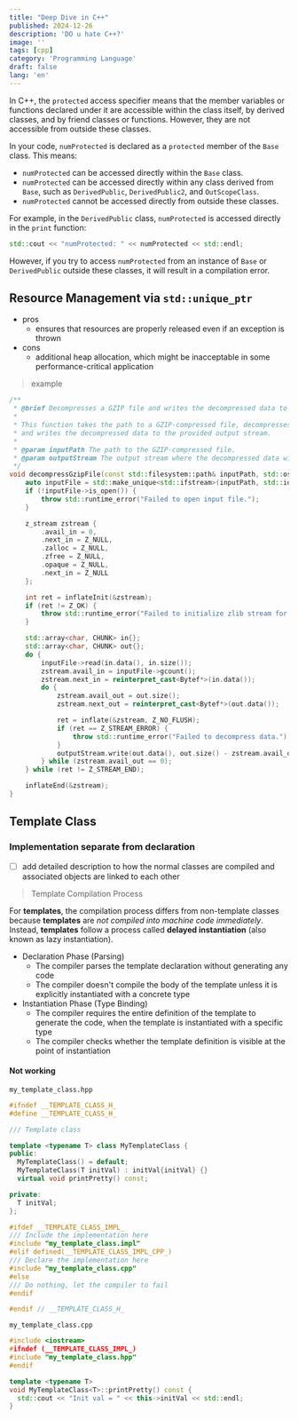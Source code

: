 ```yaml
---
title: "Deep Dive in C++"
published: 2024-12-26
description: 'DO u hate C++?'
image: ''
tags: [cpp]
category: 'Programming Language'
draft: false 
lang: 'en'
---
```


In C++, the `protected` access specifier means that the member variables or functions declared under it are accessible within the class itself, by derived classes, and by friend classes or functions. However, they are not accessible from outside these classes.

In your code, `numProtected` is declared as a `protected` member of the `Base` class. This means:
- `numProtected` can be accessed directly within the `Base` class.
- `numProtected` can be accessed directly within any class derived from `Base`, such as `DerivedPublic`, `DerivedPublic2`, and `OutScopeClass`.
- `numProtected` cannot be accessed directly from outside these classes.

For example, in the `DerivedPublic` class, `numProtected` is accessed directly in the `print` function:
```cpp
std::cout << "numProtected: " << numProtected << std::endl;
```

However, if you try to access `numProtected` from an instance of `Base` or `DerivedPublic` outside these classes, it will result in a compilation error.

## Resource Management via `std::unique_ptr`

- pros
  - ensures that resources are properly released even if an exception is thrown
- cons
  - additional heap allocation, which might be inacceptable in some performance-critical application

> example

```c++
/**
 * @brief Decompresses a GZIP file and writes the decompressed data to an output stream.
 * 
 * This function takes the path to a GZIP-compressed file, decompresses its contents,
 * and writes the decompressed data to the provided output stream.
 * 
 * @param inputPath The path to the GZIP-compressed file.
 * @param outputStream The output stream where the decompressed data will be written.
 */
void decompressGzipFile(const std::filesystem::path& inputPath, std::ostream& outputStream) {
    auto inputFile = std::make_unique<std::ifstream>(inputPath, std::ios_base::binary);
    if (!inputFile->is_open()) {
        throw std::runtime_error("Failed to open input file.");
    }

    z_stream zstream {
        .avail_in = 0,
        .next_in = Z_NULL,
        .zalloc = Z_NULL,
        .zfree = Z_NULL,
        .opaque = Z_NULL,
        .next_in = Z_NULL
    };

    int ret = inflateInit(&zstream);
    if (ret != Z_OK) {
        throw std::runtime_error("Failed to initialize zlib stream for decompression.");
    }

    std::array<char, CHUNK> in{};
    std::array<char, CHUNK> out{};
    do {
        inputFile->read(in.data(), in.size());
        zstream.avail_in = inputFile->gcount();
        zstream.next_in = reinterpret_cast<Bytef*>(in.data());
        do {
            zstream.avail_out = out.size();
            zstream.next_out = reinterpret_cast<Bytef*>(out.data());

            ret = inflate(&zstream, Z_NO_FLUSH);
            if (ret == Z_STREAM_ERROR) {
                throw std::runtime_error("Failed to decompress data.");
            }
            outputStream.write(out.data(), out.size() - zstream.avail_out);
        } while (zstream.avail_out == 0);
    } while (ret != Z_STREAM_END);

    inflateEnd(&zstream);
}
```

## Template Class

### Implementation separate from declaration

- [ ] add detailed description to how the normal classes are compiled and associated objects are linked to each other

> Template Compilation Process

For **templates**, the compilation process differs from non-template classes because **templates** are *not compiled into machine code immediately*. Instead, **templates** follow a process called **delayed instantiation** (also known as lazy instantiation).

- Declaration Phase (Parsing)
  - The compiler parses the template declaration without generating any code
  - The compiler doesn't compile the body of the template unless it is explicitly instantiated with a concrete type
- Instantiation Phase (Type Binding)
  - The compiler requires the entire definition of the template to generate the code, when the template is instantiated with a specific type
  - The compiler checks whether the template definition is visible at the point of instantiation

#### Not working

`my_template_class.hpp`

```c++
#ifndef __TEMPLATE_CLASS_H_
#define __TEMPLATE_CLASS_H_

/// Template class

template <typename T> class MyTemplateClass {
public:
  MyTemplateClass() = default;
  MyTemplateClass(T initVal) : initVal{initVal} {}
  virtual void printPretty() const;

private:
  T initVal;
};

#ifdef __TEMPLATE_CLASS_IMPL_
/// Include the implementation here
#include "my_template_class.impl"
#elif defined(__TEMPLATE_CLASS_IMPL_CPP_)
/// Declare the implementation here
#include "my_template_class.cpp"
#else
/// Do nothing, let the compiler to fail
#endif

#endif // __TEMPLATE_CLASS_H_

```

`my_template_class.cpp`

```c++
#include <iostream>
#ifndef (__TEMPLATE_CLASS_IMPL_)
#include "my_template_class.hpp"
#endif

template <typename T>
void MyTemplateClass<T>::printPretty() const {
  std::cout << "Init val = " << this->initVal << std::endl;
}

```

